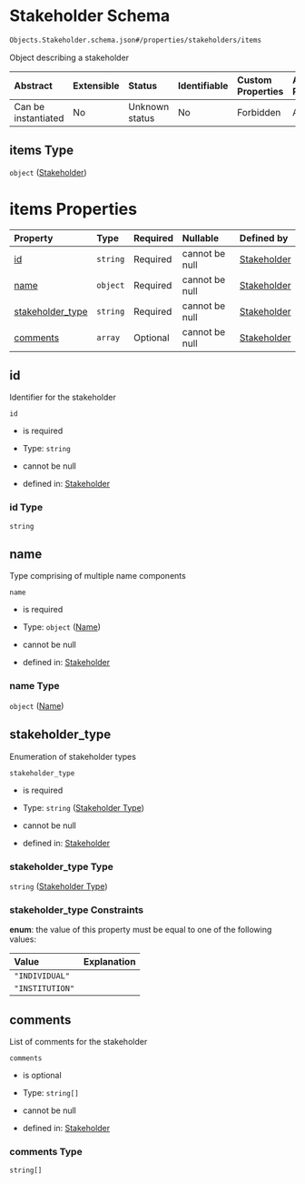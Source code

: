 # Stakeholder Schema

```txt
Objects.Stakeholder.schema.json#/properties/stakeholders/items
```

Object describing a stakeholder

| Abstract            | Extensible | Status         | Identifiable | Custom Properties | Additional Properties | Access Restrictions | Defined In                                                                  |
| :------------------ | :--------- | :------------- | :----------- | :---------------- | :-------------------- | :------------------ | :-------------------------------------------------------------------------- |
| Can be instantiated | No         | Unknown status | No           | Forbidden         | Allowed               | none                | [CapTable.schema.json*](../out/CapTable.schema.json "open original schema") |

## items Type

`object` ([Stakeholder](captable-properties-stakeholders-stakeholder.md))

# items Properties

| Property                              | Type     | Required | Nullable       | Defined by                                                                                                             |
| :------------------------------------ | :------- | :------- | :------------- | :--------------------------------------------------------------------------------------------------------------------- |
| [id](#id)                             | `string` | Required | cannot be null | [Stakeholder](stakeholder-properties-id.md "Objects.Stakeholder.schema.json#/properties/id")                           |
| [name](#name)                         | `object` | Required | cannot be null | [Stakeholder](stakeholder-properties-name.md "Types.Name.schema.json#/properties/name")                                |
| [stakeholder_type](#stakeholder_type) | `string` | Required | cannot be null | [Stakeholder](stakeholder-properties-stakeholder-type.md "Enums.Stakeholder.schema.json#/properties/stakeholder_type") |
| [comments](#comments)                 | `array`  | Optional | cannot be null | [Stakeholder](stakeholder-properties-comments.md "Objects.Stakeholder.schema.json#/properties/comments")               |

## id

Identifier for the stakeholder

`id`

*   is required

*   Type: `string`

*   cannot be null

*   defined in: [Stakeholder](stakeholder-properties-id.md "Objects.Stakeholder.schema.json#/properties/id")

### id Type

`string`

## name

Type comprising of multiple name components

`name`

*   is required

*   Type: `object` ([Name](stakeholder-properties-name.md))

*   cannot be null

*   defined in: [Stakeholder](stakeholder-properties-name.md "Types.Name.schema.json#/properties/name")

### name Type

`object` ([Name](stakeholder-properties-name.md))

## stakeholder_type

Enumeration of stakeholder types

`stakeholder_type`

*   is required

*   Type: `string` ([Stakeholder Type](stakeholder-properties-stakeholder-type.md))

*   cannot be null

*   defined in: [Stakeholder](stakeholder-properties-stakeholder-type.md "Enums.Stakeholder.schema.json#/properties/stakeholder_type")

### stakeholder_type Type

`string` ([Stakeholder Type](stakeholder-properties-stakeholder-type.md))

### stakeholder_type Constraints

**enum**: the value of this property must be equal to one of the following values:

| Value           | Explanation |
| :-------------- | :---------- |
| `"INDIVIDUAL"`  |             |
| `"INSTITUTION"` |             |

## comments

List of comments for the stakeholder

`comments`

*   is optional

*   Type: `string[]`

*   cannot be null

*   defined in: [Stakeholder](stakeholder-properties-comments.md "Objects.Stakeholder.schema.json#/properties/comments")

### comments Type

`string[]`
